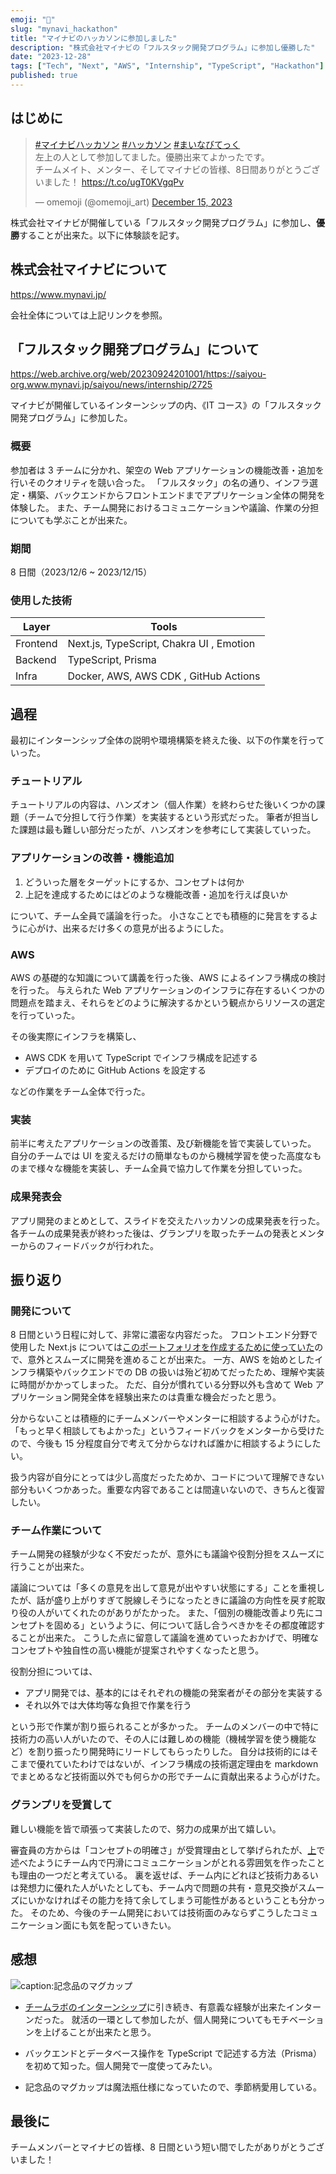 ```yaml
---
emoji: "🏃"
slug: "mynavi_hackathon"
title: "マイナビのハッカソンに参加しました"
description: "株式会社マイナビの「フルスタック開発プログラム」に参加し優勝した"
date: "2023-12-28"
tags: ["Tech", "Next", "AWS", "Internship", "TypeScript", "Hackathon"]
published: true
---
```


## はじめに

<blockquote class="twitter-tweet"><p lang="ja" dir="ltr"><a href="https://twitter.com/hashtag/%E3%83%9E%E3%82%A4%E3%83%8A%E3%83%93%E3%83%8F%E3%83%83%E3%82%AB%E3%82%BD%E3%83%B3?src=hash&amp;ref_src=twsrc%5Etfw">#マイナビハッカソン</a> <a href="https://twitter.com/hashtag/%E3%83%8F%E3%83%83%E3%82%AB%E3%82%BD%E3%83%B3?src=hash&amp;ref_src=twsrc%5Etfw">#ハッカソン</a> <a href="https://twitter.com/hashtag/%E3%81%BE%E3%81%84%E3%81%AA%E3%81%B3%E3%81%A6%E3%81%A3%E3%81%8F?src=hash&amp;ref_src=twsrc%5Etfw">#まいなびてっく</a><br>左上の人として参加してました。優勝出来てよかったです。<br>チームメイト、メンター、そしてマイナビの皆様、8日間ありがとうございました！ <a href="https://t.co/ugT0KVgqPv">https://t.co/ugT0KVgqPv</a></p>&mdash; omemoji (@omemoji_art) <a href="https://twitter.com/omemoji_art/status/1735580316537151591?ref_src=twsrc%5Etfw">December 15, 2023</a></blockquote> <script async src="https://platform.twitter.com/widgets.js" charset="utf-8"></script>

株式会社マイナビが開催している「フルスタック開発プログラム」に参加し、**優勝**することが出来た。以下に体験談を記す。

## 株式会社マイナビについて

https://www.mynavi.jp/

会社全体については上記リンクを参照。

## 「フルスタック開発プログラム」について

https://web.archive.org/web/20230924201001/https://saiyou-org.www.mynavi.jp/saiyou/news/internship/2725

マイナビが開催しているインターンシップの内、《IT コース》の「フルスタック開発プログラム」に参加した。

### 概要

参加者は 3 チームに分かれ、架空の Web アプリケーションの機能改善・追加を行いそのクオリティを競い合った。
「フルスタック」の名の通り、インフラ選定・構築、バックエンドからフロントエンドまでアプリケーション全体の開発を体験した。
また、チーム開発におけるコミュニケーションや議論、作業の分担についても学ぶことが出来た。

### 期間

8 日間（2023/12/6 ~ 2023/12/15）

### 使用した技術

| Layer    | Tools                                    |
| -------- | ---------------------------------------- |
| Frontend | Next.js, TypeScript, Chakra UI , Emotion |
| Backend  | TypeScript, Prisma                       |
| Infra    | Docker, AWS, AWS CDK , GitHub Actions    |

## 過程

最初にインターンシップ全体の説明や環境構築を終えた後、以下の作業を行っていった。

### チュートリアル

チュートリアルの内容は、ハンズオン（個人作業）を終わらせた後いくつかの課題（チームで分担して行う作業）を実装するという形式だった。
筆者が担当した課題は最も難しい部分だったが、ハンズオンを参考にして実装していった。

### アプリケーションの改善・機能追加

1. どういった層をターゲットにするか、コンセプトは何か
2. 上記を達成するためにはどのような機能改善・追加を行えば良いか

について、チーム全員で議論を行った。
小さなことでも積極的に発言をするように心がけ、出来るだけ多くの意見が出るようにした。

### AWS

AWS の基礎的な知識について講義を行った後、AWS によるインフラ構成の検討を行った。
与えられた Web アプリケーションのインフラに存在するいくつかの問題点を踏まえ、それらをどのように解決するかという観点からリソースの選定を行っていった。

その後実際にインフラを構築し、

- AWS CDK を用いて TypeScript でインフラ構成を記述する
- デプロイのために GitHub Actions を設定する

などの作業をチーム全体で行った。

### 実装

前半に考えたアプリケーションの改善策、及び新機能を皆で実装していった。
自分のチームでは UI を変えるだけの簡単なものから機械学習を使った高度なものまで様々な機能を実装し、チーム全員で協力して作業を分担していった。

### 成果発表会

アプリ開発のまとめとして、スライドを交えたハッカソンの成果発表を行った。
各チームの成果発表が終わった後は、グランプリを取ったチームの発表とメンターからのフィードバックが行われた。

## 振り返り

### 開発について

8 日間という日程に対して、非常に濃密な内容だった。
フロントエンド分野で使用した Next.js については[このポートフォリオを作成するために使っていた](https://omemoji.com/articles/portfolio_renewal/)ので、意外とスムーズに開発を進めることが出来た。
一方、AWS を始めとしたインフラ構築やバックエンドでの DB の扱いは殆ど初めてだったため、理解や実装に時間がかかってしまった。
ただ、自分が慣れている分野以外も含めて Web アプリケーション開発全体を経験出来たのは貴重な機会だったと思う。

分からないことは積極的にチームメンバーやメンターに相談するよう心がけた。
「もっと早く相談してもよかった」というフィードバックをメンターから受けたので、今後も 15 分程度自分で考えて分からなければ誰かに相談するようにしたい。

扱う内容が自分にとっては少し高度だったためか、コードについて理解できない部分もいくつかあった。重要な内容であることは間違いないので、きちんと復習したい。

### チーム作業について

チーム開発の経験が少なく不安だったが、意外にも議論や役割分担をスムーズに行うことが出来た。

議論については「多くの意見を出して意見が出やすい状態にする」ことを重視したが、話が盛り上がりすぎて脱線しそうになったときに議論の方向性を戻す舵取り役の人がいてくれたのがありがたかった。
また、「個別の機能改善より先にコンセプトを固める」というように、何について話し合うべきかをその都度確認することが出来た。
こうした点に留意して議論を進めていったおかげで、明確なコンセプトや独自性の高い機能が提案されやすくなったと思う。

役割分担については、

- アプリ開発では、基本的にはそれぞれの機能の発案者がその部分を実装する
- それ以外では大体均等な負担で作業を行う

という形で作業が割り振られることが多かった。
チームのメンバーの中で特に技術力の高い人がいたので、その人には難しめの機能（機械学習を使う機能など）を割り振ったり開発時にリードしてもらったりした。
自分は技術的にはそこまで優れていたわけではないが、インフラ構成の技術選定理由を markdown でまとめるなど技術面以外でも何らかの形でチームに貢献出来るよう心がけた。

### グランプリを受賞して

難しい機能を皆で頑張って実装したので、努力の成果が出て嬉しい。

審査員の方からは「コンセプトの明確さ」が受賞理由として挙げられたが、[上](#チーム作業について)で述べたようにチーム内で円滑にコミュニケーションがとれる雰囲気を作ったことも理由の一つだと考えている。
裏を返せば、チーム内にどれほど技術力あるいは発想力に優れた人がいたとしても、チーム内で問題の共有・意見交換がスムーズにいかなければその能力を持て余してしまう可能性があるということも分かった。
そのため、今後のチーム開発においては技術面のみならずこうしたコミュニケーション面にも気を配っていきたい。

## 感想

![caption:記念品のマグカップ](/images/articles/mynavi_hackathon/01.jpg)

- [チームラボのインターンシップ](https://omemoji.com/articles/teamlab)に引き続き、有意義な経験が出来たインターンだった。
  就活の一環として参加したが、個人開発についてもモチベーションを上げることが出来たと思う。

- バックエンドとデータベース操作を TypeScript で記述する方法（Prisma）を初めて知った。個人開発で一度使ってみたい。

- 記念品のマグカップは魔法瓶仕様になっていたので、季節柄愛用している。

## 最後に

チームメンバーとマイナビの皆様、8 日間という短い間でしたがありがとうございました！
